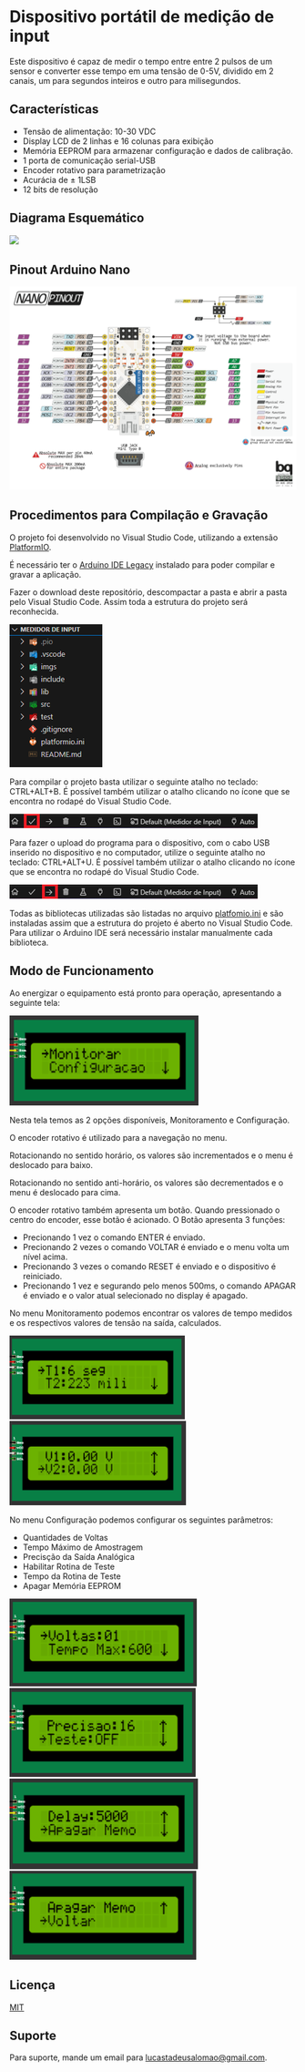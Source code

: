 # Dispositivo portátil de medição de input

Este dispositivo é capaz de medir o tempo entre entre 2 pulsos de um sensor e converter esse tempo em uma tensão de 0-5V, dividido em 2 canais, um para segundos inteiros e outro para milisegundos.

## Características

- Tensão de alimentação: 10-30 VDC
- Display LCD de 2 linhas e 16 colunas para exibição
- Memória EEPROM para armazenar configuração e dados de calibração.
- 1 porta de comunicação serial-USB
- Encoder rotativo para parametrização
- Acurácia de ± 1LSB
- 12 bits de resolução

## Diagrama Esquemático

<img src="/imgs/diagrama_bb.png">

## Pinout Arduino Nano

<img src="/imgs/Mapa-de-Pinos-pinout-Arduino-NANO-Original.png">

## Procedimentos para Compilação e Gravação

O projeto foi desenvolvido no Visual Studio Code, utilizando a extensão [PlatformIO](https://platformio.org/).

É necessário ter o [Arduino IDE Legacy](https://www.arduino.cc/en/software) instalado para poder compilar e gravar a aplicação.

Fazer o download deste repositório, descompactar a pasta e abrir a pasta pelo Visual Studio Code. Assim toda a estrutura do projeto será reconhecida.

<img src="/imgs/estrutura.png">

Para compilar o projeto basta utilizar o seguinte atalho no teclado: CTRL+ALT+B. É possível também utilizar o atalho clicando no ícone que se encontra no rodapé do Visual Studio Code.

<img src="/imgs/compilar.png">

Para fazer o upload do programa para o dispositivo, com o cabo USB inserido no dispositivo e no computador, utilize o seguinte atalho no teclado: CTRL+ALT+U. É possível também utilizar o atalho clicando no ícone que se encontra no rodapé do Visual Studio Code.

<img src="/imgs/upload.png">

Todas as bibliotecas utilizadas são listadas no arquivo [platfomio.ini](/platformio.ini) e são instaladas assim que a estrutura do projeto é aberto no Visual Studio Code. Para utilizar o Arduino IDE será necessário instalar manualmente cada biblioteca.

## Modo de Funcionamento

Ao energizar o equipamento está pronto para operação, apresentando a seguinte tela:

<img src="/imgs/tela1.PNG">

Nesta tela temos as 2 opções disponíveis, Monitoramento e Configuração.

O encoder rotativo é utilizado para a navegação no menu.

Rotacionando no sentido horário, os valores são incrementados e o menu é deslocado para baixo.

Rotacionando no sentido anti-horário, os valores são decrementados e o menu é deslocado para cima.

O encoder rotativo também apresenta um botão. Quando pressionado o centro do encoder, esse botão é acionado. O Botão apresenta 3 funções:

- Precionando 1 vez o comando ENTER é enviado.
- Precionando 2 vezes o comando VOLTAR é enviado e o menu volta um nível acima.
- Precionando 3 vezes o comando RESET é enviado e o dispositivo é reiniciado.
- Precionando 1 vez e segurando pelo menos 500ms, o comando APAGAR é enviado e o valor atual selecionado no display é apagado.

No menu Monitoramento podemos encontrar os valores de tempo medidos e os respectivos valores de tensão na saída, calculados.

<img src="/imgs/telamonitor1.PNG">

<img src="/imgs/telamonitor2.PNG">

No menu Configuração podemos configurar os seguintes parâmetros:

- Quantidades de Voltas
- Tempo Máximo de Amostragem
- Precisção da Saída Analógica
- Habilitar Rotina de Teste
- Tempo da Rotina de Teste
- Apagar Memória EEPROM

<img src="/imgs/telaconfig1.PNG">

<img src="/imgs/telaconfig2.PNG">

<img src="/imgs/telaconfig3.PNG">

<img src="/imgs/telaconfig4.PNG">

## Licença

[MIT](https://choosealicense.com/licenses/mit/)

## Suporte

Para suporte, mande um email para lucastadeusalomao@gmail.com.